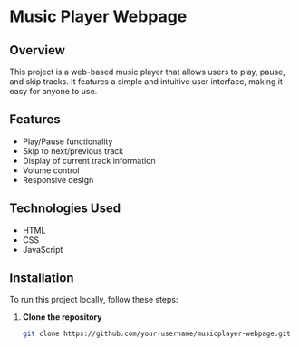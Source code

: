 # Music Player Webpage

## Overview
This project is a web-based music player that allows users to play, pause, and skip tracks. It features a simple and intuitive user interface, making it easy for anyone to use.

## Features
- Play/Pause functionality
- Skip to next/previous track
- Display of current track information 
- Volume control
- Responsive design

## Technologies Used
- HTML
- CSS
- JavaScript

## Installation
To run this project locally, follow these steps:

1. **Clone the repository**
   ```bash
   git clone https://github.com/your-username/musicplayer-webpage.git
